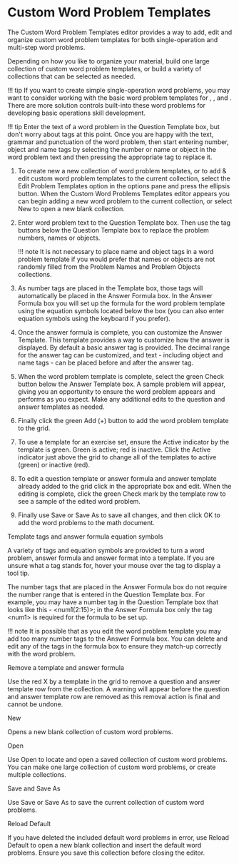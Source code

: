 # Custom Word Problem Templates

The Custom Word Problem Templates editor provides a way to add, edit and organize custom word problem templates for both single-operation and multi-step word problems.

Depending on how you like to organize your material, build one large collection of custom word problem templates, or build a variety of collections that can be selected as needed.

!!! tip
    If you want to create simple single-operation word problems, you may want to consider working with the basic word problem templates for , , and . There are more solution controls built-into these word problems for developing basic operations skill development.

!!! tip
    Enter the text of a word problem in the Question Template box, but don't worry about tags at this point. Once you are happy with the text, grammar and punctuation of the word problem, then start entering number, object and name tags by selecting the number or name or object in the word problem text and then pressing the appropriate tag to replace it.

1. To create new a new collection of word problem templates, or to add & edit custom word problem templates to the current collection, select the Edit Problem Templates option in the options pane and press the ellipsis button. When the Custom Word Problems Templates editor appears you can begin adding a new word problem to the current collection, or select New to open a new blank collection.

2. Enter word problem text to the Question Template box. Then use the tag buttons below the Question Template box to replace the problem numbers, names or objects.

    !!! note
        It is not necessary to place name and object tags in a word problem template if you would prefer that names or objects are not randomly filled from the Problem Names and Problem Objects collections.

3. As number tags are placed in the Template box, those tags will automatically be placed in the Answer Formula box. In the Answer Formula box you will set up the formula for the word problem template using the equation symbols located below the box (you can also enter equation symbols using the keyboard if you prefer).

4. Once the answer formula is complete, you can customize the Answer Template. This template provides a way to customize how the answer is displayed. By default a basic answer tag is provided. The decimal range for the answer tag can be customized, and text - including object and name tags - can be placed before and after the answer tag.

5. When the word problem template is complete, select the green Check button below the Answer Template box. A sample problem will appear, giving you an opportunity to ensure the word problem appears and performs as you expect. Make any additional edits to the question and answer templates as needed.

6. Finally click the green Add (+) button to add the word problem template to the grid.

7. To use a template for an exercise set, ensure the Active indicator by the template is green. Green is active; red is inactive. Click the Active indicator just above the grid to change all of the templates to active (green) or inactive (red).

8. To edit a question template or answer formula and answer template already added to the grid click in the appropriate box and edit. When the editing is complete, click the green Check mark by the template row to see a sample of the edited word problem.

9. Finally use Save or Save As to save all changes, and then click OK to add the word problems to the math document.

Template tags and answer formula equation symbols

A variety of tags and equation symbols are provided to turn a word problem, answer formula and answer format into a template. If you are unsure what a tag stands for, hover your mouse over the tag to display a tool tip.

The number tags that are placed in the Answer Formula box do not require the number range that is entered in the Question Template box. For example, you may have a number tag in the Question Template box that looks like this - &lt;num1(2:15)&gt;; in the Answer Formula box only the tag &lt;num1&gt; is required for the formula to be set up.

!!! note
    It is possible that as you edit the word problem template you may add too many number tags to the Answer Formula box. You can delete and edit any of the tags in the formula box to ensure they match-up correctly with the word problem.

Remove a template and answer formula

Use the red X by a template in the grid to remove a question and answer template row from the collection. A warning will appear before the question and answer template row are removed as this removal action is final and cannot be undone.

New

Opens a new blank collection of custom word problems.

Open

Use Open to locate and open a saved collection of custom word problems. You can make one large collection of custom word problems, or create multiple collections.

Save and Save As

Use Save or Save As to save the current collection of custom word problems.

Reload Default

If you have deleted the included default word problems in error, use Reload Default to open a new blank collection and insert the default word problems. Ensure you save this collection before closing the editor.
